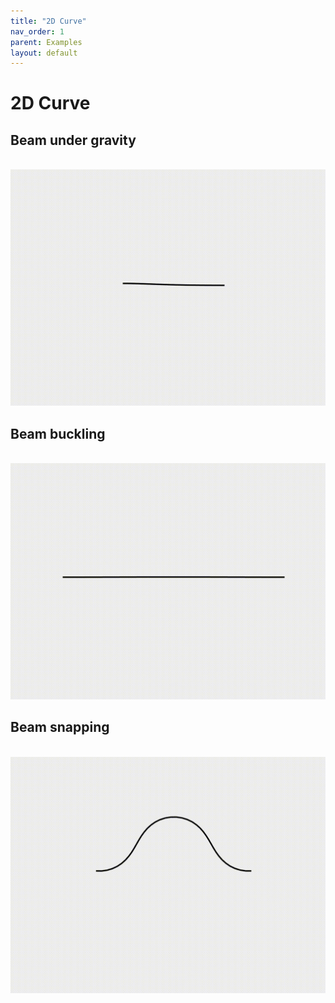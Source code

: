 ```yaml
---
title: "2D Curve"
nav_order: 1
parent: Examples
layout: default
---
```


# 2D Curve

## Beam under gravity
<br/><img src='../assets/videos/beam_1.gif' width="600">

## Beam buckling 
<br/><img src='../assets/videos/beam_2.gif' width="600">

## Beam snapping 
<br/><img src='../assets/videos/beam_3.gif' width="600">